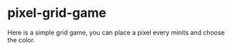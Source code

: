 # pixel-grid-game
Here is a simple grid game, you can place a pixel every minits and choose the color.
